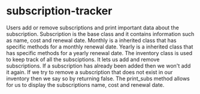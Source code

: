 # subscription-tracker
Users add or remove subscriptions and print important data about the subscription.
Subscription is the base class and it contains information such as name, cost and renewal date.
Monthly is a inherited class that has specific methods for a monthly renewal date.
Yearly is a inherited class that has specific methods for a yearly renewal date.
The inventory class is used to keep track of all the subsciptions. It lets us add and remove subscriptions. If a subscription has already been added then we won't add it again. If we try to remove a subscription that does not exist in our inventory then we say so by returning false. The print_subs method allows for us to display the subscriptions name, cost and renewal date.
